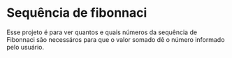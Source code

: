 # Sequência de fibonnaci

Esse projeto é para ver quantos e quais números da sequência de Fibonnaci são necessáros para que o valor somado dê o número informado pelo usuário.
